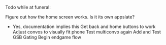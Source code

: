 Todo while at funeral:

Figure out how the home screen works. Is it its own appslate?
- Yes, documentation implies this
Get back and home buttons to work
Adjust convos to visually fit phone
Test multiconvo again
Add and Test GSB Gating
Begin endgame flow
